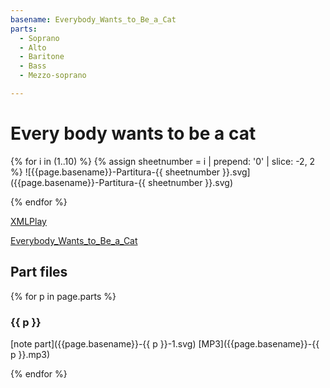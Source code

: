 ```yaml
---
basename: Everybody_Wants_to_Be_a_Cat
parts:
  - Soprano
  - Alto
  - Baritone
  - Bass
  - Mezzo-soprano

---
```

# Every body wants to be a cat

{% for i in (1..10) %}
{% assign sheetnumber = i | prepend: '0' | slice: -2, 2 %}
![{{page.basename}}-Partitura-{{ sheetnumber }}.svg]({{page.basename}}-Partitura-{{ sheetnumber }}.svg)

{% endfor %}

[XMLPlay](../xmlplay.html?Everybody_Wants_to_Be_a_Cat/Everybody_Wants_to_Be_a_Cat.xml)

<a href="../xmlplay.html?Everybody_Wants_to_Be_a_Cat/Everybody_Wants_to_Be_a_Cat.xml">Everybody_Wants_to_Be_a_Cat</a>

## Part files

{% for p in page.parts %}
### {{ p }}

[note part]({{page.basename}}-{{ p }}-1.svg) [MP3]({{page.basename}}-{{ p }}.mp3)

{% endfor %}
